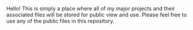 Hello! This is simply a place where all of my major projects and their associated files will be stored for public view and use. Please feel free to use any of the public files in this repository.
